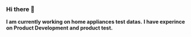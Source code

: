 ### Hi there 👋

**I am currently working on home appliances test datas.**
**I have experince on Product Development and product test.**
<!--
**BenTata-86/BenTata-86** is a ✨ _special_ ✨ repository because its `README.md` (this file) appears on your GitHub profile.

